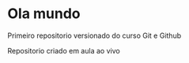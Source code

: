 # Ola mundo
 Primeiro repositorio versionado do curso Git e Github

Repositorio criado em aula ao vivo
